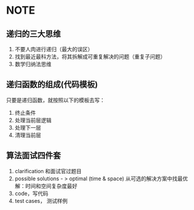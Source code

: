 # NOTE

  

## 递归的三大思维

1. 不要人肉进行递归（最大的误区）
2. 找到最近最科方法，将其拆解成可重复解决的问题（重复子问题）
3. 数学归纳法思维

## 递归函数的组成(代码模板)

只要是递归函数，就按照以下的模板去写：

1. 终止条件
2. 处理当前层逻辑
3. 处理下一层
4. 清理当前层

## 算法面试四件套

1. clarification 和面试官过题目
2. possible solutions - > optimal (time & space) 从可选的解决方案中找最优解：时间和空间复杂度最好
3. code，写代码
4. test cases， 测试样例



